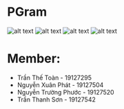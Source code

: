 # PGram
![alt text](https://ibb.co/xjDhx0J)
![alt text](https://ibb.co/XVMdj4m)
![alt text](https://ibb.co/nzCpgsN)
![alt text](https://ibb.co/X4tKsmR)

# Member:
- Trần Thế Toàn - 19127295
- Nguyễn Xuân Phát - 19127504
- Nguyễn Trường Phước - 19127520
- Trần Thanh Sơn - 19127542
